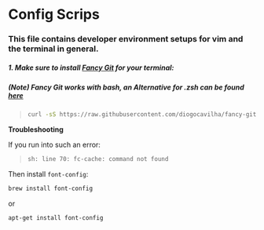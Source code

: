 # Config Scrips

### This file contains developer environment setups for vim and the terminal in general.


##### 1. Make sure to install [Fancy Git](https://github.com/diogocavilha/fancy-git) for your terminal:

##### (Note) Fancy Git works with bash, an Alternative for .zsh can be found [here](https://inspirnathan.com/posts/22-install-ohmyzsh-with-agnoster-theme/) 

> ```bash
> curl -sS https://raw.githubusercontent.com/diogocavilha/fancy-git/master/install.sh | sh
> ```

**Troubleshooting**

If you run into such an error:
> ```bash
> sh: line 70: fc-cache: command not found
> ```

Then install `font-config`:

```bash 
brew install font-config
```

or 

```bash
apt-get install font-config
```
